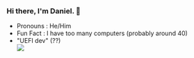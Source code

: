 ### Hi there, I'm Daniel. 👋
  
  - Pronouns : He/Him
  - Fun Fact : I have too many computers (probably around 40)
  - "UEFI dev" (??) <br>
![](https://komarev.com/ghpvc/?username=Daniel224455)

<!--
**Daniel224455/Daniel224455** is a ✨ _special_ ✨ repository because its `README.md` (this file) appears on your GitHub profile.

Here are some ideas to get you started:

- 🔭 I’m currently working on ...
- 🌱 I’m currently learning ...
- 👯 I’m looking to collaborate on ...
- 🤔 I’m looking for help with ...
- 💬 Ask me about ...
- 📫 How to reach me: ...
- 😄 Pronouns: ...
- ⚡ Fun fact: ...
-->
